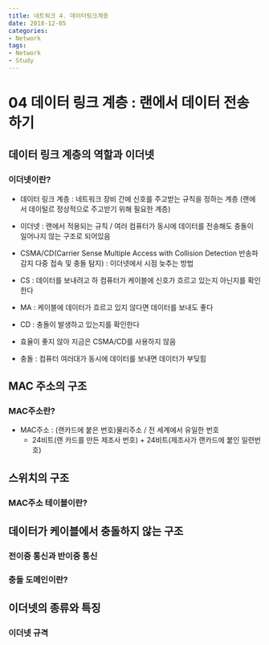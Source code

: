 ```yaml
---
title: 네트워크 4. 데이터링크계층
date: 2018-12-05
categories:
- Network
tags:
- Network
- Study
---
```

# 04 데이터 링크 계층 : 랜에서 데이터 전송하기

## 데이터 링크 계층의 역할과 이더넷

### 이더넷이란?

- 데이터 링크 계층 : 네트워크 장비 간에 신호를 주고받는 규칙을 정하는 계층 (랜에서 데이털르 정상적으로 주고받기 위해 필요한 계층)

- 이더넷 : 랜에서 적용되는 규칙 / 여러 컴퓨터가 동시에 데이터를 전송해도 충돌이 일어나지 않는 구조로 되어있음

 - CSMA/CD(Carrier Sense Multiple Access with Collision Detection 반송파 감지 다중 접속 및 충돌 탐지) : 이더넷에서 시점 늦추는 방법
  - CS : 데이터를 보내려고 하 컴퓨터가 케이블에 신호가 흐르고 있는지 아닌지를 확인한다
  - MA : 케이블에 데이터가 흐르고 있지 않다면 데이터를 보내도 좋다
  - CD : 충돌이 발생하고 있는지를 확인한다

- 효율이 좋지 않아 지금은 CSMA/CD를 사용하지 않음

- 충돌 : 컴퓨터 여러대가 동시에 데이터를 보내면 데이터가 부딪힘

## MAC 주소의 구조

### MAC주소란?

- MAC주소 : (랜카드에 붙은 번호)물리주소 / 전 세계에서 유일한 번호
  - 24비트(랜 카드를 만든 제조사 번호) + 24비트(제조사가 랜카드에 붙인 일련번호)


## 스위치의 구조

### MAC주소 테이블이란?

## 데이터가 케이블에서 충돌하지 않는 구조

### 전이중 통신과 반이중 통신

### 충돌 도메인이란?

## 이더넷의 종류와 특징

### 이더넷 규격
